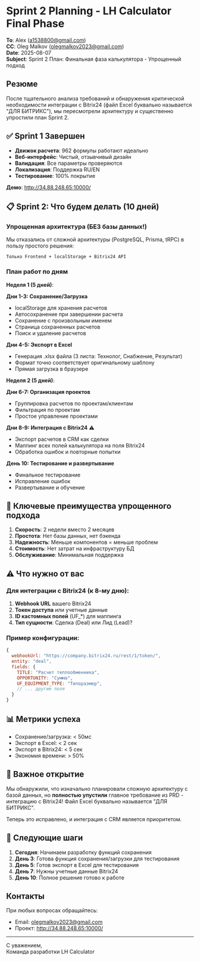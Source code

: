 # Sprint 2 Planning - LH Calculator Final Phase

**To**: Alex (a1538800@gmail.com)  
**CC**: Oleg Malkov (olegmalkov2023@gmail.com)  
**Date**: 2025-08-07  
**Subject**: Sprint 2 План: Финальная фаза калькулятора - Упрощенный подход

## Резюме

После тщательного анализа требований и обнаружения критической необходимости интеграции с Bitrix24 (файл Excel буквально называется "ДЛЯ БИТРИКС"), мы пересмотрели архитектуру и существенно упростили план Sprint 2.

## ✅ Sprint 1 Завершен

- **Движок расчета**: 962 формулы работают идеально
- **Веб-интерфейс**: Чистый, отзывчивый дизайн
- **Валидация**: Все параметры проверяются
- **Локализация**: Поддержка RU/EN
- **Тестирование**: 100% покрытие

**Демо**: http://34.88.248.65:10000/

## 📋 Sprint 2: Что будем делать (10 дней)

### Упрощенная архитектура (БЕЗ базы данных!)

Мы отказались от сложной архитектуры (PostgreSQL, Prisma, tRPC) в пользу простого решения:

```
Только Frontend + localStorage + Bitrix24 API
```

### План работ по дням

**Неделя 1 (5 дней)**:

**Дни 1-3: Сохранение/Загрузка**

- localStorage для хранения расчетов
- Автосохранение при завершении расчета
- Сохранение с произвольным именем
- Страница сохраненных расчетов
- Поиск и удаление расчетов

**Дни 4-5: Экспорт в Excel**

- Генерация .xlsx файла (3 листа: Технолог, Снабжение, Результат)
- Формат точно соответствует оригинальному шаблону
- Прямая загрузка в браузере

**Неделя 2 (5 дней)**:

**Дни 6-7: Организация проектов**

- Группировка расчетов по проектам/клиентам
- Фильтрация по проектам
- Простое управление проектами

**Дни 8-9: Интеграция с Bitrix24** ⚠️

- Экспорт расчетов в CRM как сделки
- Маппинг всех полей калькулятора на поля Bitrix24
- Обработка ошибок и повторные попытки

**День 10: Тестирование и развертывание**

- Финальное тестирование
- Исправление ошибок
- Развертывание и обучение

## 🔑 Ключевые преимущества упрощенного подхода

1. **Скорость**: 2 недели вместо 2 месяцев
2. **Простота**: Нет базы данных, нет бэкенда
3. **Надежность**: Меньше компонентов = меньше проблем
4. **Стоимость**: Нет затрат на инфраструктуру БД
5. **Обслуживание**: Минимальная поддержка

## ⚠️ Что нужно от вас

### Для интеграции с Bitrix24 (к 8-му дню):

1. **Webhook URL** вашего Bitrix24
2. **Токен доступа** или учетные данные
3. **ID кастомных полей** (UF\_\*) для маппинга
4. **Тип сущности**: Сделка (Deal) или Лид (Lead)?

### Пример конфигурации:

```javascript
{
  webhookUrl: "https://company.bitrix24.ru/rest/1/token/",
  entity: "deal",
  fields: {
    TITLE: "Расчет теплообменника",
    OPPORTUNITY: "Сумма",
    UF_EQUIPMENT_TYPE: "Типоразмер",
    // ... другие поля
  }
}
```

## 📊 Метрики успеха

- Сохранение/загрузка: < 50мс
- Экспорт в Excel: < 2 сек
- Экспорт в Bitrix24: < 5 сек
- Экономия времени: > 50%

## 🚨 Важное открытие

Мы обнаружили, что изначально планировали сложную архитектуру с базой данных, но **полностью упустили** главное требование из PRD - интеграцию с Bitrix24! Файл Excel буквально называется "ДЛЯ БИТРИКС".

Теперь это исправлено, и интеграция с CRM является приоритетом.

## 📅 Следующие шаги

1. **Сегодня**: Начинаем разработку функций сохранения
2. **День 3**: Готова функция сохранения/загрузки для тестирования
3. **День 5**: Готов экспорт в Excel для тестирования
4. **День 7**: Нужны учетные данные Bitrix24
5. **День 10**: Полное решение готово к работе

## Контакты

При любых вопросах обращайтесь:

- Email: olegmalkov2023@gmail.com
- Проект: http://34.88.248.65:10000/

---

С уважением,  
Команда разработки LH Calculator

